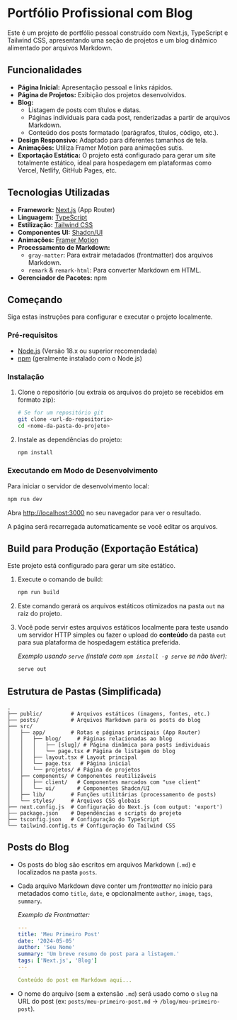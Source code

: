 # Portfólio Profissional com Blog

Este é um projeto de portfólio pessoal construído com Next.js, TypeScript e Tailwind CSS, apresentando uma seção de projetos e um blog dinâmico alimentado por arquivos Markdown.

## Funcionalidades

*   **Página Inicial:** Apresentação pessoal e links rápidos.
*   **Página de Projetos:** Exibição dos projetos desenvolvidos.
*   **Blog:**
    *   Listagem de posts com títulos e datas.
    *   Páginas individuais para cada post, renderizadas a partir de arquivos Markdown.
    *   Conteúdo dos posts formatado (parágrafos, títulos, código, etc.).
*   **Design Responsivo:** Adaptado para diferentes tamanhos de tela.
*   **Animações:** Utiliza Framer Motion para animações sutis.
*   **Exportação Estática:** O projeto está configurado para gerar um site totalmente estático, ideal para hospedagem em plataformas como Vercel, Netlify, GitHub Pages, etc.

## Tecnologias Utilizadas

*   **Framework:** [Next.js](https://nextjs.org/) (App Router)
*   **Linguagem:** [TypeScript](https://www.typescriptlang.org/)
*   **Estilização:** [Tailwind CSS](https://tailwindcss.com/)
*   **Componentes UI:** [Shadcn/UI](https://ui.shadcn.com/)
*   **Animações:** [Framer Motion](https://www.framer.com/motion/)
*   **Processamento de Markdown:**
    *   `gray-matter`: Para extrair metadados (frontmatter) dos arquivos Markdown.
    *   `remark` & `remark-html`: Para converter Markdown em HTML.
*   **Gerenciador de Pacotes:** npm

## Começando

Siga estas instruções para configurar e executar o projeto localmente.

### Pré-requisitos

*   [Node.js](https://nodejs.org/) (Versão 18.x ou superior recomendada)
*   [npm](https://www.npmjs.com/) (geralmente instalado com o Node.js)

### Instalação

1.  Clone o repositório (ou extraia os arquivos do projeto se recebidos em formato zip):
    ```bash
    # Se for um repositório git
    git clone <url-do-repositorio>
    cd <nome-da-pasta-do-projeto>
    ```
2.  Instale as dependências do projeto:
    ```bash
    npm install
    ```

### Executando em Modo de Desenvolvimento

Para iniciar o servidor de desenvolvimento local:

```bash
npm run dev
```

Abra [http://localhost:3000](http://localhost:3000) no seu navegador para ver o resultado.

A página será recarregada automaticamente se você editar os arquivos.

## Build para Produção (Exportação Estática)

Este projeto está configurado para gerar um site estático.

1.  Execute o comando de build:
    ```bash
    npm run build
    ```
2.  Este comando gerará os arquivos estáticos otimizados na pasta `out` na raiz do projeto.
3.  Você pode servir estes arquivos estáticos localmente para teste usando um servidor HTTP simples ou fazer o upload do **conteúdo** da pasta `out` para sua plataforma de hospedagem estática preferida.

    *Exemplo usando `serve` (instale com `npm install -g serve` se não tiver):*
    ```bash
    serve out
    ```

## Estrutura de Pastas (Simplificada)

```
.
├── public/         # Arquivos estáticos (imagens, fontes, etc.)
├── posts/          # Arquivos Markdown para os posts do blog
├── src/
│   ├── app/        # Rotas e páginas principais (App Router)
│   │   ├── blog/     # Páginas relacionadas ao blog
│   │   │   ├── [slug]/ # Página dinâmica para posts individuais
│   │   │   └── page.tsx # Página de listagem do blog
│   │   ├── layout.tsx # Layout principal
│   │   └── page.tsx   # Página inicial
│   │   └── projetos/ # Página de projetos
│   ├── components/ # Componentes reutilizáveis
│   │   ├── client/   # Componentes marcados com "use client"
│   │   └── ui/       # Componentes Shadcn/UI
│   ├── lib/        # Funções utilitárias (processamento de posts)
│   └── styles/     # Arquivos CSS globais
├── next.config.js  # Configuração do Next.js (com output: 'export')
├── package.json    # Dependências e scripts do projeto
├── tsconfig.json   # Configuração do TypeScript
└── tailwind.config.ts # Configuração do Tailwind CSS
```

## Posts do Blog

*   Os posts do blog são escritos em arquivos Markdown (`.md`) e localizados na pasta `posts`.
*   Cada arquivo Markdown deve conter um *frontmatter* no início para metadados como `title`, `date`, e opcionalmente `author`, `image`, `tags`, `summary`.

    *Exemplo de Frontmatter:*
    ```yaml
    ---
    title: 'Meu Primeiro Post'
    date: '2024-05-05'
    author: 'Seu Nome'
    summary: 'Um breve resumo do post para a listagem.'
    tags: ['Next.js', 'Blog']
    ---

    Conteúdo do post em Markdown aqui...
    ```
*   O nome do arquivo (sem a extensão `.md`) será usado como o `slug` na URL do post (ex: `posts/meu-primeiro-post.md` -> `/blog/meu-primeiro-post`).

